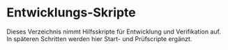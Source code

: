 # Entwicklungs-Skripte

Dieses Verzeichnis nimmt Hilfsskripte für Entwicklung und Verifikation auf. In späteren Schritten werden hier Start- und Prüfscripte ergänzt.
